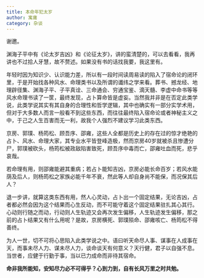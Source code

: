 ```yaml
---
title: 本命年犯太岁
author: 寓庸
category: 杂谈
---
```

谢邀。  

渊海子平中有《论太岁吉凶》和《论征太岁》，讲的蛮清楚的，可以去看看，我再讲也不过拾人牙慧，故不赘述。如果没有书的话找我要，我这里有。  

年轻时因为知识少、认识能力差，所以有一段时间读周易读的陷入了宿命论的闭环里，于是开始找各种风水、命理类书以及所谓的谶纬之学来看。葬书、撼龙经、地理辟径集、渊海子平、子平真诠、三命通会、穷通宝鉴、滴天髓、李虚中命书等等风水命理书读了一筐，最终发现，占卜算命皆是虚妄。当然我并非是在否定此类学说，此类学说其实有其自身的合理性和哲学逻辑，其中也确实有一部分实学术用，但对于大多数人而言一般看不到这些东西，而往往最终陷入宿命论或者神秘主义之中，于己之人生百害而无一利，故我个人强烈不建议学习此类东西。  

京房、郭璞、杨筠松、顾吾序、邵雍，这些人全都是历史上的存在过的惊才绝艳的占卜、风水、命理大家，其专业水平皆登峰造极，然而京房40岁就被杀且惨遭分尸，郭璞被砍头，杨筠松被政敌陷害致死，顾吾序中毒而亡，邵雍吐血而死，悲乎哀哉。  

若命理有用，则邵雍能避其重病；若占卜能知吉凶，京房必能长命百岁；若风水能荫及后人，则杨筠松之家族必能千年不衰，然此等人却自身尚不能保，而况保其后人？  

退一步讲，就算这类东西有用，然人心灵动，占卜出一个固定结果，无论吉凶，占者都必然会因为这个结果而心生反动，而不可能守着这个固定结果驻扎其心其行。心动则行随之而动，行动则人生轨迹又会再次发生偏移，人生轨迹发生偏移，那之前的占卜结果又有什么用呢？是故，京房横死、郭璞殒命、邵雍咳亡、杨筠松不得善终。  

为人一世，切不可将心思陷入此类学说之中。语曰听天命尽人事、谋事在人成事在天，而事未尽人力、谋未尽人力，谈命谈天有何意义？天行健，君子以自强不息。当世者，应健于行勤于事，当以已力成命而非待其宿命。  

**命非我所能知，安知尽力必不可得乎？心到力到，自有长风万里之时共勉。**


